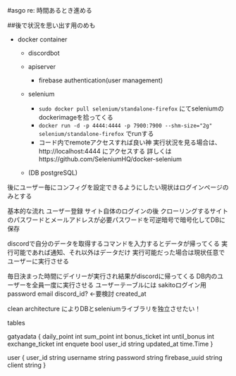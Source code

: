 #asgo re:
時間あるとき進める

##後で状況を思い出す用のめも
* docker container
    * discordbot
    * apiserver
        * firebase authentication(user management)
    * selenium
        * `sudo docker pull selenium/standalone-firefox` にてseleniumのdockerimageを拾ってくる
        * `docker run -d -p 4444:4444 -p 7900:7900 --shm-size="2g" selenium/standalone-firefox` でrunする
        * コード内でremoteアクセスすれば良い神 実行状況を見る場合は、http://localhost:4444 にアクセスする
        詳しくはhttps://github.com/SeleniumHQ/docker-selenium

    * (DB postgreSQL)

後にユーザー毎にコンフィグを設定できるようにしたい現状はログインページのみとする

基本的な流れ
ユーザー登録
サイト自体のログインの後
クローリングするサイトのパスワードとメールアドレスが必要パスワードを可逆暗号で暗号化してDBに保存

discordで自分のデータを取得するコマンドを入力するとデータが帰ってくる
実行可能であれば通知、それ以外はデータだけ
実行可能だった場合は現状任意でユーザーに実行させる

毎日決まった時間にデイリーが実行され結果がdiscordに帰ってくる
DB内のユーザーを全員一度に実行させる
ユーザーテーブルには
sakitoログイン用 password email
discord_id? ←要検討
created_at

clean architecture によりDBとseleniumライブラリを独立させたい！

tables

gatyadata
{
    daily_point int
    sum_point int
    bonus_ticket int
    until_bonus int
    exchange_ticket int
    enquete bool
    user_id string
    updated_at time.Time
}

user
{
    user_id string
    username string
    password string
    firebase_uuid string
    client string
}
